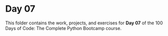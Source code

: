 # Day 07

This folder contains the work, projects, and exercises for **Day 07** of the 100 Days of Code: The Complete Python Bootcamp course.
